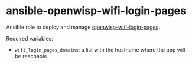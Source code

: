 # ansible-openwisp-wifi-login-pages

Ansible role to deploy and manage [openwisp-wifi-login-pages](https://github.com/openwisp/openwisp-wifi-login-pages).

Required variables:

- ``wifi_login_pages_domains``: a list with the hostname where the app will be reachable.
